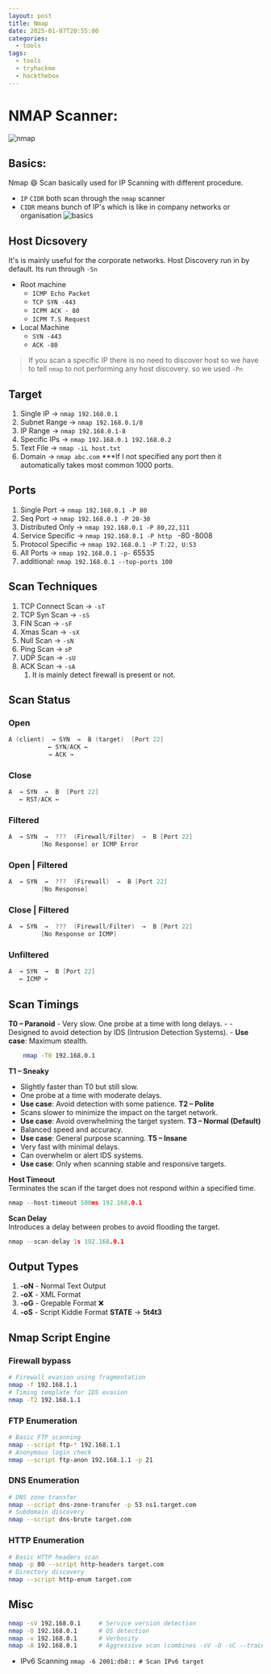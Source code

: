 ```yaml
---
layout: post
title: Nmap
date: 2025-01-07T20:55:00
categories:
  - tools
tags:
  - tools
  - tryhackme
  - hackthebox
---
```

# NMAP Scanner:
![nmap](../assets/img/Pasted%20image%2020250107211028.png)
## Basics:
Nmap 😄 Scan basically used for IP Scanning with different procedure.
- `IP` `CIDR` both scan through the `nmap` scanner 
- `CIDR` means bunch of IP's which is like in company networks or organisation
![basics](../assets/img/Pasted%20image%2020250107211546.png)

## Host Dicsovery
It's is mainly useful for the corporate networks.
Host Discovery run in by default. Its run through `-Sn`
- Root machine
	- `ICMP Echo Packet`
	- `TCP SYN -443`
	- `ICPM ACK - 80`
	- `ICPM T.S Request`
- Local Machine
	- `SYN -443`
	- `ACK -80`

> If you scan a specific IP there is no need to discover host so we have to tell `nmap` to not performing any host discovery. so we used `-Pn`

## Target
1. Single IP -> `nmap 192.168.0.1`
2. Subnet Range -> `nmap 192.168.0.1/8`
3. IP Range -> `nmap 192.168.0.1-8`
4. Specific IPs -> `nmap 192.168.0.1 192.168.0.2`
5. Text File -> `nmap -iL host.txt`
6. Domain -> `nmap abc.com`
***If I not specified any port then it automatically takes most common 1000 ports.

## Ports
1. Single Port -> `nmap 192.168.0.1 -P 80`
2. Seq Port -> `nmap 192.168.0.1 -P 20-30`
3. Distributed Only -> `nmap 192.168.0.1 -P 80,22,111`
4. Service Specific -> `nmap 192.168.0.1 -P http ` -80 -8008
5. Protocol Specific -> `nmap 192.168.0.1 -P T:22, U:53`
6. All Ports -> `nmap 192.168.0.1 -p-`  65535
7. additional: `nmap 192.168.0.1 --top-ports 100`
## Scan Techniques
1. TCP Connect Scan -> `-sT`
2. TCP Syn Scan -> `-sS`
3. FIN Scan -> `-sF`
4. Xmas Scan -> `-sX`
5. Null Scan -> `-sN`
6. Ping Scan -> `sP`
7. UDP Scan -> `-sU`
8. ACK Scan -> `-sA`
	1. It is mainly detect firewall is present or not.

## Scan Status
### Open
```c
A (client)  → SYN  →  B (target)  [Port 22]
           ← SYN/ACK ←
           → ACK →
```
### Close
```c
A  → SYN  →  B  [Port 22]
   ← RST/ACK ←
```
### Filtered
```c
A  → SYN  →  ???  (Firewall/Filter)  →  B [Port 22]
         [No Response] or ICMP Error
```
### Open | Filtered
```c
A  → SYN  →  ???  (Firewall)  →  B [Port 22]
         [No Response]
```
### Close | Filtered
```c
A  → SYN  →  ???  (Firewall/Filter)  →  B [Port 22]
         [No Response or ICMP]
```
### Unfiltered
```c
A  → SYN  →  B [Port 22]
   ← ICMP ←
```

## Scan Timings

**T0 – Paranoid**
	- Very slow. One probe at a time with long delays.
	- - Designed to avoid detection by IDS (Intrusion Detection Systems).
	-  **Use case**: Maximum stealth.
```bash 
	nmap -T0 192.168.0.1
```

**T1 – Sneaky**
- Slightly faster than T0 but still slow.
- One probe at a time with moderate delays.
- **Use case**: Avoid detection with some patience.
**T2 – Polite**
- Scans slower to minimize the impact on the target network.
- **Use case**: Avoid overwhelming the target system.
**T3 – Normal (Default)**
- Balanced speed and accuracy.
- **Use case**: General purpose scanning.
**T5 – Insane**
- Very fast with minimal delays.
- Can overwhelm or alert IDS systems.
- **Use case**: Only when scanning stable and responsive targets.

**Host Timeout**  
Terminates the scan if the target does not respond within a specified time.
```c
nmap --host-timeout 500ms 192.168.0.1
```
**Scan Delay**  
Introduces a delay between probes to avoid flooding the target.
```c
nmap --scan-delay 1s 192.168.0.1

```

## Output Types
1. **-oN** - Normal Text Output 
2. **-oX** - XML Format 
3. **-oG** - Grepable Format ❌ 
4. **-oS** - Script Kiddie Format 
		**STATE** -> **5t4t3**

## Nmap Script Engine
### Firewall bypass
```bash
# Firewall evasion using fragmentation
nmap -f 192.168.1.1
# Timing template for IDS evasion
nmap -T2 192.168.1.1
```
### FTP Enumeration
```bash
# Basic FTP scanning
nmap --script ftp-* 192.168.1.1
# Anonymous login check
nmap --script ftp-anon 192.168.1.1 -p 21
```
### DNS Enumeration
```bash
# DNS zone transfer
nmap --script dns-zone-transfer -p 53 ns1.target.com
# Subdomain discovery
nmap --script dns-brute target.com
```

### HTTP Enumeration
```bash
# Basic HTTP headers scan
nmap -p 80 --script http-headers target.com
# Directory discovery
nmap --script http-enum target.com
```

## Misc
```bash
nmap -sV 192.168.0.1     # Service version detection
nmap -O 192.168.0.1      # OS detection
nmap -v 192.168.0.1      # Verbosity
nmap -A 192.168.0.1      # Aggressive scan (combines -sV -O -sC --traceroute)
```
- IPv6 Scanning
	`nmap -6 2001:db8:: # Scan IPv6 target`
